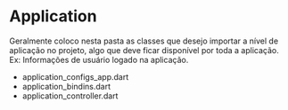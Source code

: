 # Application
Geralmente coloco nesta pasta as classes que desejo importar a nível de aplicação no projeto, algo que deve ficar disponível por toda a aplicação.
Ex: Informações de usuário logado na aplicação.

- application_configs_app.dart
- application_bindins.dart
- application_controller.dart